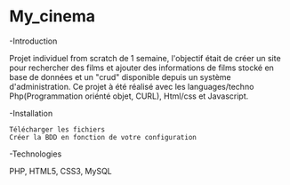 # My_cinema

-Introduction

Projet individuel from scratch de 1 semaine, l'objectif était de créer un site pour rechercher des films et ajouter des informations de films stocké en base de données et un "crud" disponible depuis un système d'administration. Ce projet à été réalisé avec les languages/techno Php(Programmation oriénté objet, CURL), Html/css et Javascript.

-Installation

    Télécharger les fichiers
    Créer la BDD en fonction de votre configuration
  

-Technologies

PHP, HTML5, CSS3, MySQL
